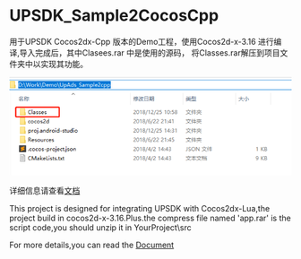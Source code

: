 # UPSDK_Sample2CocosCpp

用于UPSDK Cocos2dx-Cpp 版本的Demo工程，使用Cocos2d-x-3.16 进行编译,导入完成后，其中Clasees.rar 中是使用的源码，
将Classes.rar解压到项目文件夹中以实现其功能。


![image](https://github.com/wawo00/UPSDK_Sample2CocosCpp/blob/3006_foreign/img/111.png)
      

详细信息请查看[文档](http://docs.upltv.com/zh/master/chapters/chapter04.html "文档")

This project is designed for integrating UPSDK with Cocos2dx-Lua,the project build in cocos2d-x-3.16.Plus.the  compress file named 'app.rar' is the script code,you should unzip it in YourProject\src 

For more details,you can read the [Document](http://docs.upltv.com/en/master/chapters/chapter04.html "document")

